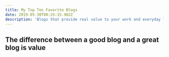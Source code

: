 ```yaml
---
title: My Top Ten Favorite Blogs
date: 2019-05-30T00:25:15.902Z
description: 'Blogs that provide real value to your work and everyday life '
---
```

## The difference between a good blog and a great blog is value
